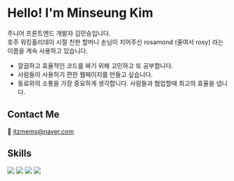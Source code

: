 
    
# Hello! I'm Minseung Kim
주니어 프론트엔드 개발자 김민승입니다.<br>
호주 워킹홀리데이 시절 친한 할머니 손님이 지어주신 rosamond (줄여서 rosy) 라는 이름을 계속 사용하고 있습니다.

<ul>
    <li>
        깔끔하고 효율적인 코드를 짜기 위해 고민하고 또 공부합니다.
    </li>
    <li>
        사람들이 사용하기 편한 웹페이지를 만들고 싶습니다.
    </li>
    <li>
        동료와의 소통을 가장 중요하게 생각합니다. 사람들과 협업할때 최고의 효율을 냅니다.
    </li>
</ul>
    
## Contact Me
📮 itzmems@naver.com

## Skills


<img src="https://img.shields.io/badge/HTML-E34F26?style=flat-square&logo=HTML5&logoColor=white"/>
<img src="https://img.shields.io/badge/CSS-1572B6?style=flat-square&logo=CSS3&logoColor=white"/>
<img src="https://img.shields.io/badge/Javascript-de9d27?style=flat-square&logo=Javascript&logoColor=white"/>
<img src="https://img.shields.io/badge/React-17b6e7?style=flat-square&logo=React&logoColor=white"/>

